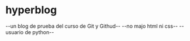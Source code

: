 # hyperblog
--un blog de prueba del curso de Git y Githud--
--no majo html ni css--
--usuario de python--
